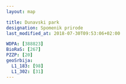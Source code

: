 ```yaml
---
layout: map

title: Dunavski park
designation: Spomenik prirode
last_modified_at: 2018-07-30T09:53:06+02:00

WDPA: [388823]
BioRaS: [267]
PZZP: [20]
geoSrbija:
  L1_183: [98]
  L1_302: [31]
---
```

